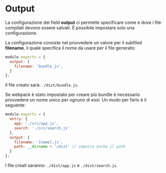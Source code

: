 # Output

La configurazione del field **output** ci permette specificare come e dove i file compilati devono essere salvati. È possibile impostare solo una configurazione.

La configurazione consiste nel provvedere un valore per il subfiled **filename**, il quale specifica il nome da usare per il file generato:

```javascript
module.exports = {
  output: {
    filename: 'bundle.js',
  }
};
```

Il file creato sarà: `./dist/bundle.js`.

Se webpack è stato impostato per creare più bundle è necessario provvedere un nome unico per ognuno di essi. Un modo per farlo è il seguente:

```javascript
module.exports = {
  entry: {
    app: './src/app.js',
    search: './src/search.js'
  },
  output: {
    filename: '[name].js',
    path: __dirname + '/dist' // imposta anche il path
  }
};
```

I file creati saranno: `./dist/app.js` e `./dist/search.js`.
